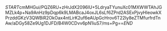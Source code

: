 $START$cmMHGui/PQZ6RU+zHrJdX2096lU+5LdryaTYunuXc01MXWWTAhJGMZLk4p+Na9AnHz9pDqp6k9LMABcaJ4oxJL6sLf6ZPrd2ASExPjvyHIeowkXPrzddGKzV3QWBiR2OkOax4ntLirK2uf6eAUpGcHrov6T22Iy8eZTMfurfrdTnAw/aDGy58Ze9Ug1DJFD/B4W0CDvv6pN1iuS7/ms+Pg==$END$